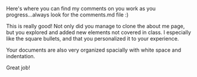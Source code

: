 Here's where you can find my comments on you work as you progress...always look for the comments.md file :)

This is really good! Not only did you manage to clone the about me page, but you explored and added new elements not covered in class. I especially like the square bullets, and that you personalized it to your experience.

Your documents are also very organized spacially with white space and indentation.

Great job! 